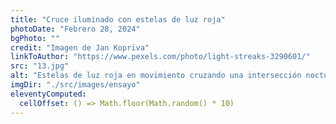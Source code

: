```yaml
---
title: "Cruce iluminado con estelas de luz roja"
photoDate: "Febrero 28, 2024"
bgPhoto: ""
credit: "Imagen de Jan Kopriva"
linkToAuthor: "https://www.pexels.com/photo/light-streaks-3290601/"
src: "13.jpg"
alt: "Estelas de luz roja en movimiento cruzando una intersección nocturna"
imgDir: "./src/images/ensayo"
eleventyComputed:
  cellOffset: () => Math.floor(Math.random() * 10)
---
```

